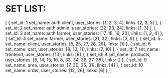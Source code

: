 # SET LIST:
[
    {
        set_id: 1
        set_name: auth client,
        user_stories: [1, 2, 3, 4],
        links: [2, 3, 5]
    },
    {
        set_id: 2
        set_name: auth admin,
        user_stories: [22, 23, 24],
        links: [1, 3]
    },
    {
        set_id: 3
        set_name: auth farmer,
        user_stories: [17, 18, 19, 20],
        links: [1, 2, 4]
    },
    {
        set_id: 4
        set_name: farmer,
        user_stories: [21, 32],
        links: [3, 9]
    },
    {
        set_id: 5
        set_name: client,
        user_stories: [5, 25, 27, 28, 29],
        links: [1]
    },
    {
        set_id: 6
        set_name: cart,
        user_stories: [9, 10, 11],
        links: [7, 10]
    },
    {
        set_id: 7
        set_name: frontend,
        user_stories: [13],
        links: [6]
    },
    {
        set_id: 8
        set_name: products,
        user_stories: [6, 14, 15, 16, 8, 33, 34, 36, 37, 38],
        links: []
    },
    {
        set_id: 9
        set_name: area,
        user_stories: [7, 30, 35, 31],
        links: [4]
    },
    {
        set_id: 10
        set_name: order,
        user_stories: [12, 26],
        links: [6]
    },
]


